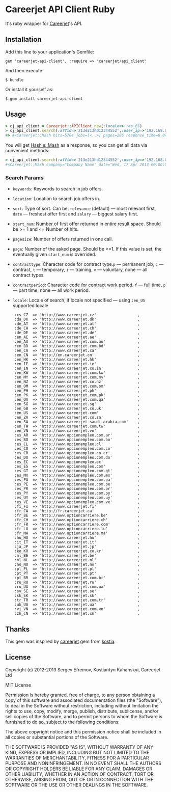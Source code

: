 # Careerjet API Client Ruby

It's ruby wrapper for [Careerjet](http://www.careerjet.com)'s API.

## Installation

Add this line to your application's Gemfile:

    gem 'careerjet-api-client', :require => "careerjet/api_client"

And then execute:

    $ bundle

Or install it yourself as:

    $ gem install careerjet-api-client
    
## Usage

```ruby
> cj_api_client = Careerjet::APIClient.new(:locale=> :es_ES) 
> cj_api_client.search(:affid=>'213e213hd12344552',:user_ip=>'192.168.0.40',:user_agent=>'Mozilla/5.0 (X11; Linux x86_64; rv:31.0) Gecko/20100101 Firefox/31.0');
=> #<Careerjet::Mash hits=5704 jobs=[<..>] pages=286 response_time=0.0434670448303223 type="JOBS"> 
```

You will get [Hashie::Mash](https://github.com/intridea/hashie#mash) as a response,
so you can get all data via convenient methods:

```ruby
> cj_api_client.search(:affid=>'213e213hd12344552',:user_ip=>'192.168.0.40',:user_agent=>'Mozilla/5.0 (X11; Linux x86_64; rv:31.0) Gecko/20100101 Firefox/31.0').jobs.first
#<Careerjet::Mash company="Company Name" date="Wed, 17 Apr 2013 00:00:00 GMT" description=" <..>" url="http://..."> 
```


### Search Params


* `keywords`: Keywords to search in job offers.

* `location`: Location to search job offers in.

* `sort`: Type of sort. Can be: `relevance` (default) — most relevant first, `date` — freshest offer first and `salary` — biggest salary first.

* `start_num`: Number of first offer returned in entire result space. Should be >= 1 and <= Number of hits.

* `pagesize`: Number of offers returned in one call.

* `page`: Number of the asked page. Should be >=1. If this value is set, the eventually given `start_num` is overrided.

* `contracttype`: Character code for contract type.`p` — permanent job, `c` — contract, `t` — temporary, `i` — training, `v` — voluntary, none — all contract types.

* `contractperiod`: Character code for contract work period. `f` — full time, `p` — part time, none — all work period.

* `locale`: Locale of search, if locale not specified — using `:en_US`
  supported locale
```
    :cs_CZ  => 'http://www.careerjet.cz'                  ,
    :da_DK  => 'http://www.careerjet.dk'                  ,
    :de_AT  => 'http://www.careerjet.at'                  ,
    :de_CH  => 'http://www.careerjet.ch'                  ,
    :de_DE  => 'http://www.careerjet.de'                  ,
    :en_AE  => 'http://www.careerjet.ae'                  ,
    :en_AU  => 'http://www.careerjet.com.au'              ,
    :en_BD  => 'http://www.careerjet.com.bd'              ,
    :en_CA  => 'http://www.careerjet.ca'                  ,
    :en_CN  => 'http://en.careerjet.cn'                   ,
    :en_HK  => 'http://www.careerjet.hk'                  ,
    :en_IE  => 'http://www.careerjet.ie'                  ,
    :en_IN  => 'http://www.careerjet.co.in'               ,
    :en_KW  => 'http://www.careerjet.com.kw'              ,
    :en_MY  => 'http://www.careerjet.com.my'              ,
    :en_NZ  => 'http://www.careerjet.co.nz'               ,
    :en_OM  => 'http://www.careerjet.com.om'              ,
    :en_PH  => 'http://www.careerjet.ph'                  ,
    :en_PK  => 'http://www.careerjet.com.pk'              ,
    :en_QA  => 'http://www.careerjet.com.qa'              ,
    :en_SG  => 'http://www.careerjet.sg'                  ,
    :en_GB  => 'http://www.careerjet.co.uk'               ,
    :en_US  => 'http://www.careerjet.com'                 ,
    :en_ZA  => 'http://www.careerjet.co.za'               ,
    :en_SA  => 'http://www.careerjet-saudi-arabia.com'    ,
    :en_TW  => 'http://www.careerjet.com.tw'              ,
    :en_VN  => 'http://www.careerjet.vn'                  ,
    :es_AR  => 'http://www.opcionempleo.com.ar'           ,
    :es_BO  => 'http://www.opcionempleo.com.bo'           ,
    :es_CL  => 'http://www.opcionempleo.cl'               ,
    :es_CO  => 'http://www.opcionempleo.com.co'           ,
    :es_CR  => 'http://www.opcionempleo.co.cr'            ,
    :es_DO  => 'http://www.opcionempleo.com.do'           ,
    :es_EC  => 'http://www.opcionempleo.ec'               ,
    :es_ES  => 'http://www.opcionempleo.com'              ,
    :es_GT  => 'http://www.opcionempleo.com.gt'           ,
    :es_MX  => 'http://www.opcionempleo.com.mx'           ,
    :es_PA  => 'http://www.opcionempleo.com.pa'           ,
    :es_PE  => 'http://www.opcionempleo.com.pe'           ,
    :es_PR  => 'http://www.opcionempleo.com.pr'           ,
    :es_PY  => 'http://www.opcionempleo.com.py'           ,
    :es_UY  => 'http://www.opcionempleo.com.uy'           ,
    :es_VE  => 'http://www.opcionempleo.com.ve'           ,
    :fi_FI  => 'http://www.careerjet.fi'                  ,
    :fr_CA  => 'http://fr.careerjet.ca'                   ,
    :fr_BE  => 'http://www.optioncarriere.be'             ,
    :fr_CH  => 'http://www.optioncarriere.ch'             ,
    :fr_FR  => 'http://www.optioncarriere.com'            ,
    :fr_LU  => 'http://www.optioncarriere.lu'             ,
    :fr_MA  => 'http://www.optioncarriere.ma'             ,
    :hu_HU  => 'http://www.careerjet.hu'                  ,
    :it_IT  => 'http://www.careerjet.it'                  ,
    :ja_JP  => 'http://www.careerjet.jp'                  ,
    :ko_KR  => 'http://www.careerjet.co.kr'               ,
    :nl_BE  => 'http://www.careerjet.be'                  ,
    :nl_NL  => 'http://www.careerjet.nl'                  ,
    :no_NO  => 'http://www.careerjet.no'                  ,
    :pl_PL  => 'http://www.careerjet.pl'                  ,
    :pt_PT  => 'http://www.careerjet.pt'                  ,
    :pt_BR  => 'http://www.careerjet.com.br'              ,
    :ru_RU  => 'http://www.careerjet.ru'                  ,
    :ru_UA  => 'http://www.careerjet.com.ua'              ,
    :sv_SE  => 'http://www.careerjet.se'                  ,
    :sk_SK  => 'http://www.careerjet.sk'                  ,
    :tr_TR  => 'http://www.careerjet.com.tr'              ,
    :uk_UA  => 'http://www.careerjet.ua'                  ,
    :vi_VN  => 'http://www.careerjet.com.vn'              ,
    :zh_CN  => 'http://www.careerjet.cn'                  ,

```


## Thanks

This gem was inspired by [careerjet](https://github.com/kostia/careerjet) gem from [kostia](https://github.com/kostia).

## License

Copyright (c) 2012-2013 Sergey Efremov, Kostiantyn Kahanskyi, Careerjet Ltd

MIT License

Permission is hereby granted, free of charge, to any person obtaining
a copy of this software and associated documentation files (the
"Software"), to deal in the Software without restriction, including
without limitation the rights to use, copy, modify, merge, publish,
distribute, sublicense, and/or sell copies of the Software, and to
permit persons to whom the Software is furnished to do so, subject to
the following conditions:

The above copyright notice and this permission notice shall be
included in all copies or substantial portions of the Software.

THE SOFTWARE IS PROVIDED "AS IS", WITHOUT WARRANTY OF ANY KIND,
EXPRESS OR IMPLIED, INCLUDING BUT NOT LIMITED TO THE WARRANTIES OF
MERCHANTABILITY, FITNESS FOR A PARTICULAR PURPOSE AND
NONINFRINGEMENT. IN NO EVENT SHALL THE AUTHORS OR COPYRIGHT HOLDERS BE
LIABLE FOR ANY CLAIM, DAMAGES OR OTHER LIABILITY, WHETHER IN AN ACTION
OF CONTRACT, TORT OR OTHERWISE, ARISING FROM, OUT OF OR IN CONNECTION
WITH THE SOFTWARE OR THE USE OR OTHER DEALINGS IN THE SOFTWARE.

